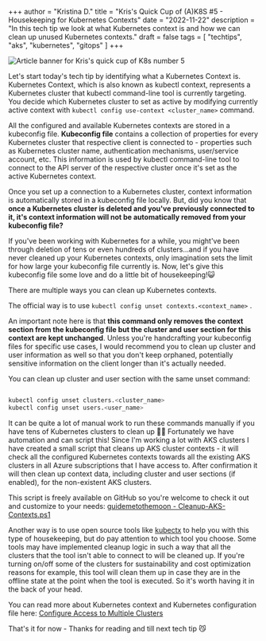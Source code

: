 +++
author = "Kristina D."
title = "Kris's Quick Cup of (A)K8S #5 - Housekeeping for Kubernetes Contexts"
date = "2022-11-22"
description = "In this tech tip we look at what Kubernetes context is and how we can clean up unused Kubernetes contexts."
draft = false
tags = [
    "techtips",
    "aks",
    "kubernetes",
    "gitops"
]
+++

![Article banner for Kris's quick cup of K8s number 5](../../images/tech_tips/techtip_15.png)

Let's start today's tech tip by identifying what a Kubernetes Context is. Kubernetes Context, which is also known as kubectl context, represents a Kubernetes cluster that kubectl command-line tool is currently targeting. You decide which Kubernetes cluster to set as active by modifying currently active context with ```kubectl config use-context <cluster_name>``` command. 

All the configured and available Kubernetes contexts are stored in a kubeconfig file. **Kubeconfig file** contains a collection of properties for every Kubernetes cluster that respective client is connected to - properties such as Kubernetes cluster name, authentication mechanisms, user/service account, etc. This information is used by kubectl command-line tool to connect to the API server of the respective cluster once it's set as the active Kubernetes context.

Once you set up a connection to a Kubernetes cluster, context information is automatically stored in a kubeconfig file locally.
But, did you know that **once a Kubernetes cluster is deleted and you've previously connected to it, it's context information will not be automatically removed from your kubeconfig file?**

If you've been working with Kubernetes for a while, you might've been through deletion of tens or even hundreds of clusters...and if you have never cleaned up your Kubernetes contexts, only imagination sets the limit for how large your kubeconfig file currently is. Now, let's give this kubeconfig file some love and do a little bit of housekeeping!😺

There are multiple ways you can clean up Kubernetes contexts. 

The official way is to use ```kubectl config unset contexts.<context_name>``` .

An important note here is that **this command only removes the context section from the kubeconfig file but the cluster and user section for this context are kept unchanged**. Unless you're handcrafting your kubeconfig files for specific use cases, I would recommend you to clean up cluster and user information as well so that you don't keep orphaned, potentially sensitive information on the client longer than it's actually needed.

You can clean up cluster and user section with the same unset command:

``` bash

kubectl config unset clusters.<cluster_name>
kubectl config unset users.<user_name>

```

It can be quite a lot of manual work to run these commands manually if you have tens of Kubernetes clusters to clean up 😮‍💨 Fortunately we have automation and can script this! Since I'm working a lot with AKS clusters I have created a small script that cleans up AKS cluster contexts - it will check all the configured Kubernetes contexts towards all the existing AKS clusters in all Azure subscriptions that I have access to. After confirmation it will then clean up context data, including cluster and user sections (if enabled), for the non-existent AKS clusters.

This script is freely available on GitHub so you're welcome to check it out and customize to your needs: [guidemetothemoon - Cleanup-AKS-Contexts.ps1](https://github.com/guidemetothemoon/div-dev-resources/blob/main/scripts/kubernetes/aks-context-cleanup/Cleanup-AKS-Contexts.ps1)

Another way is to use open source tools like [kubectx](https://github.com/ahmetb/kubectx) to help you with this type of housekeeping, but do pay attention to which tool you choose. Some tools may have implemented cleanup logic in such a way that all the clusters that the tool isn't able to connect to will be cleaned up. If you're turning on/off some of the clusters for sustainability and cost optimization reasons for example, this tool will clean them up in case they are in the offline state at the point when the tool is executed. So it's worth having it in the back of your head.

You can read more about Kubernetes context and Kubernetes configuration file here: [Configure Access to Multiple Clusters](https://kubernetes.io/docs/tasks/access-application-cluster/configure-access-multiple-clusters/)

That\'s it for now - Thanks for reading and till next tech tip 😼